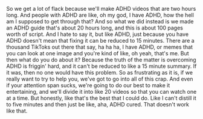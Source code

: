  So we get a lot of flack because we'll make ADHD videos that are two hours long. And people with ADHD are like, oh my god, I have ADHD, how the hell am I supposed to get through that? And so what we did instead is we made an ADHD guide that's about 20 hours long, and this is about 100 pages worth of script. And I hate to say it, but like ADHD, just because you have ADHD doesn't mean that fixing it can be reduced to 15 minutes. There are a thousand TikToks out there that say, ha ha ha, I have ADHD, or memes that you can look at one image and you're kind of like, oh yeah, that's me. But then what do you do about it? Because the truth of the matter is overcoming ADHD is friggin' hard, and it can't be reduced to like a 15 minute summary. If it was, then no one would have this problem. So as frustrating as it is, if we really want to try to help you, we've got to go into all of this crap. And even if your attention span sucks, we're going to do our best to make it entertaining, and we'll divide it into like 20 videos so that you can watch one at a time. But honestly, like that's the best that I could do. Like I can't distill it to five minutes and then just be like, aha, ADHD cured. That doesn't work like that.